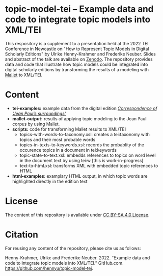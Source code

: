 # topic-model-tei – Example data and code to integrate topic models into XML/TEI

This respository is a supplement to a presentation held at the 2022 TEI Conference in Newcastle on "How to Represent Topic Models in Digital Scholarly Editions" by Ulrike Henny-Krahmer and Frederike Neuber. Slides and abstract of the talk are available on [Zenodo](https://zenodo.org/record/7043204). The repository provides data and code that illustrate how topic models could be integrated into digital scholarly editions by transforming the results of a modeling with [Mallet](https://mallet.cs.umass.edu/diagnostics.php) to XML/TEI. 

# Content

* **tei-examples:** example data from the digital edition [_Correspondence of ‘Jean Paul’s surroundings’_ ](zenodo.org/record/6322839)
* **mallet-output:** results of applying topic modeling to the Jean Paul corpus by using Mallet.
* **scripts:** code for transforming Mallet results to XML/TEI
  * topics-with-words-to-taxonomy.xsl: creates a tei:taxonomy with topics and their most probable words
  * topics-in-texts-to-keywords.xsl: records the probablity of the occurence topics in a document in tei:keywords
  * topic-state-to-text.xsl: embedds references to topics on word level in the document text by using tei:w \[this is work-in-progress\]
  * text-to-html.xsl: transforms XML with embedded topic references to HTML 
* **html-examples:** examplary HTML output, in which topic words are highlighted directly in the edition text

# License

The content of this repository is available under [CC BY-SA 4.0 License](https://creativecommons.org/licenses/by-sa/4.0/deed.de).

# Citation

For reusing any content of the repository, please cite us as follows: 

Henny-Krahmer, Ulrike and Frederike Neuber. 2022. “Example data and code to integrate topic models into XML/TEI.” GitHub.com. https://github.com/hennyu/topic-model-tei.